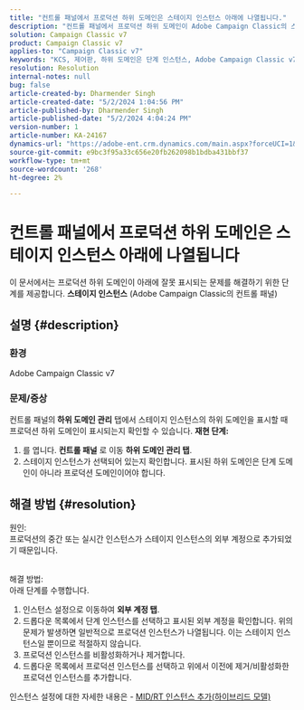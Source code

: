 ```yaml
---
title: "컨트롤 패널에서 프로덕션 하위 도메인은 스테이지 인스턴스 아래에 나열됩니다."
description: "컨트롤 패널에서 프로덕션 하위 도메인이 Adobe Campaign Classic의 스테이지 인스턴스 아래에 나열되는 문제를 해결하는 방법에 대해 알아봅니다."
solution: Campaign Classic v7
product: Campaign Classic v7
applies-to: "Campaign Classic v7"
keywords: "KCS, 제어판, 하위 도메인은 단계 인스턴스, Adobe Campaign Classic v7, ACC v7, 하위 도메인 관리 아래에 나열됩니다."
resolution: Resolution
internal-notes: null
bug: false
article-created-by: Dharmender Singh
article-created-date: "5/2/2024 1:04:56 PM"
article-published-by: Dharmender Singh
article-published-date: "5/2/2024 4:04:24 PM"
version-number: 1
article-number: KA-24167
dynamics-url: "https://adobe-ent.crm.dynamics.com/main.aspx?forceUCI=1&pagetype=entityrecord&etn=knowledgearticle&id=1acade8f-8408-ef11-9f8a-6045bd034c54"
source-git-commit: e9bc3f95a33c656e20fb262098b1bdba431bbf37
workflow-type: tm+mt
source-wordcount: '268'
ht-degree: 2%

---
```


# 컨트롤 패널에서 프로덕션 하위 도메인은 스테이지 인스턴스 아래에 나열됩니다


이 문서에서는 프로덕션 하위 도메인이 아래에 잘못 표시되는 문제를 해결하기 위한 단계를 제공합니다. <b>스테이지 인스턴스</b> (Adobe Campaign Classic의 컨트롤 패널)

## 설명 {#description}


### <b>환경</b>

Adobe Campaign Classic v7



### <b>문제/증상</b>

컨트롤 패널의<b> 하위 도메인 관리</b> 탭에서 스테이지 인스턴스의 하위 도메인을 표시할 때 프로덕션 하위 도메인이 표시되는지 확인할 수 있습니다.
<b>재현 단계:</b>
1. 를 엽니다. <b>컨트롤 패널</b> 로 이동 <b>하위 도메인 관리 탭</b>.
2. 스테이지 인스턴스가 선택되어 있는지 확인합니다. 표시된 하위 도메인은 단계 도메인이 아니라 프로덕션 도메인이어야 합니다.



## 해결 방법 {#resolution}

원인:<br>
프로덕션의 중간 또는 실시간 인스턴스가 스테이지 인스턴스의 외부 계정으로 추가되었기 때문입니다.


<br>해결 방법:<br>
아래 단계를 수행합니다.

1. 인스턴스 설정으로 이동하여 <b>외부 계정 탭</b>.
2. 드롭다운 목록에서 단계 인스턴스를 선택하고 표시된 외부 계정을 확인합니다. 위의 문제가 발생하면 일반적으로 프로덕션 인스턴스가 나열됩니다. 이는 스테이지 인스턴스일 뿐이므로 적절하지 않습니다.
3. 프로덕션 인스턴스를 비활성화하거나 제거합니다.
4. 드롭다운 목록에서 프로덕션 인스턴스를 선택하고 위에서 이전에 제거/비활성화한 프로덕션 인스턴스를 추가합니다.


인스턴스 설정에 대한 자세한 내용은 - [MID/RT 인스턴스 추가(하이브리드 모델)](https://experienceleague.adobe.com/en/docs/control-panel/using/instances-settings/external-accounts#add)

